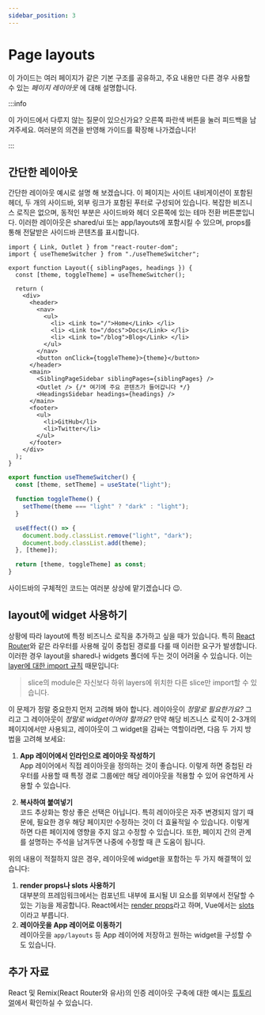 ```yaml
---
sidebar_position: 3
---
```


# Page layouts

이 가이드는 여러 페이지가 같은 기본 구조를 공유하고, 주요 내용만 다른 경우 사용할 수 있는 _페이지 레이아웃_ 에 대해 설명합니다.

:::info

이 가이드에서 다루지 않는 질문이 있으신가요? 오른쪽 파란색 버튼을 눌러 피드백을 남겨주세요. 여러분의 의견을 반영해 가이드를 확장해 나가겠습니다!

:::

## 간단한 레이아웃

간단한 레이아웃 예시로 설명 해 보겠습니다. 이 페이지는 사이트 내비게이션이 포함된 헤더, 두 개의 사이드바, 외부 링크가 포함된 푸터로 구성되어 있습니다. 복잡한 비즈니스 로직은 없으며, 동적인 부분은 사이드바와 헤더 오른쪽에 있는 테마 전환 버튼뿐입니다. 이러한 레이아웃은 shared/ui 또는 app/layouts에 포함시킬 수 있으며, props를 통해 전달받은 사이드바 콘텐츠를 표시합니다.

```tsx title="shared/ui/layout/Layout.tsx"
import { Link, Outlet } from "react-router-dom";
import { useThemeSwitcher } from "./useThemeSwitcher";

export function Layout({ siblingPages, headings }) {
  const [theme, toggleTheme] = useThemeSwitcher();

  return (
    <div>
      <header>
        <nav>
          <ul>
            <li> <Link to="/">Home</Link> </li>
            <li> <Link to="/docs">Docs</Link> </li>
            <li> <Link to="/blog">Blog</Link> </li>
          </ul>
        </nav>
        <button onClick={toggleTheme}>{theme}</button>
      </header>
      <main>
        <SiblingPageSidebar siblingPages={siblingPages} />
        <Outlet /> {/* 여기에 주요 콘텐츠가 들어갑니다 */}
        <HeadingsSidebar headings={headings} />
      </main>
      <footer>
        <ul>
          <li>GitHub</li>
          <li>Twitter</li>
        </ul>
      </footer>
    </div>
  );
}
```

```ts title="shared/ui/layout/useThemeSwitcher.ts"
export function useThemeSwitcher() {
  const [theme, setTheme] = useState("light");

  function toggleTheme() {
    setTheme(theme === "light" ? "dark" : "light");
  }

  useEffect(() => {
    document.body.classList.remove("light", "dark");
    document.body.classList.add(theme);
  }, [theme]);

  return [theme, toggleTheme] as const;
}
```

사이드바의 구체적인 코드는 여러분 상상에 맡기겠습니다 😉.

## layout에 widget 사용하기

상황에 따라 layout에 특정 비즈니스 로직을 추가하고 싶을 때가 있습니다. 특히 [React Router][ext-react-router]와 같은 라우터를 사용해 깊이 중첩된 경로를 다룰 때 이러한 요구가 발생합니다. 이러한 경우 layout을 shared나 widgets 폴더에 두는 것이 어려울 수 있습니다. 이는 [layer에 대한 import 규칙][import-rule-on-layers] 때문입니다:

> slice의 module은 자신보다 하위 layers에 위치한 다른 slice만 import할 수 있습니다.

이 문제가 정말 중요한지 먼저 고려해 봐야 합니다. 레이아웃이 _정말로 필요한가요?_ 그리고 그 레이아웃이 _정말로 widget이어야 할까요?_ 만약 해당 비즈니스 로직이 2-3개의 페이지에서만 사용되고, 레이아웃이 그 widget을 감싸는 역할이라면, 다음 두 가지 방법을 고려해 보세요:

1. **App 레이어에서 인라인으로 레이아웃 작성하기**  
   App 레이어에서 직접 레이아웃을 정의하는 것이 좋습니다. 이렇게 하면 중첩된 라우터를 사용할 때 특정 경로 그룹에만 해당 레이아웃을 적용할 수 있어 유연하게 사용할 수 있습니다.

2. **복사하여 붙여넣기**  
   코드 추상화는 항상 좋은 선택은 아닙니다. 특히 레이아웃은 자주 변경되지 않기 때문에, 필요한 경우 해당 페이지만 수정하는 것이 더 효율적일 수 있습니다. 이렇게 하면 다른 페이지에 영향을 주지 않고 수정할 수 있습니다. 또한, 페이지 간의 관계를 설명하는 주석을 남겨두면 나중에 수정할 때 큰 도움이 됩니다.

위의 내용이 적절하지 않은 경우, 레이아웃에  widget을 포함하는 두 가지 해결책이 있습니다:

1. **render props나 slots 사용하기**  
   대부분의 프레임워크에서는 컴포넌트 내부에 표시될 UI 요소를 외부에서 전달할 수 있는 기능을 제공합니다. React에서는 [render props][ext-render-props]라고 하며, Vue에서는 [slots][ext-vue-slots]이라고 부릅니다.
2. **레이아웃을 App 레이어로 이동하기**  
   레이아웃을 `app/layouts` 등 App 레이어에 저장하고 원하는 widget을 구성할 수도 있습니다.

## 추가 자료

React 및 Remix(React Router와 유사)의 인증 레이아웃 구축에 대한 예시는 [튜토리얼][tutorial]에서 확인하실 수 있습니다.


[tutorial]: /docs/get-started/tutorial
[import-rule-on-layers]: /docs/reference/layers#import-rule-on-layers
[ext-react-router]: https://reactrouter.com/
[ext-render-props]: https://www.patterns.dev/react/render-props-pattern/
[ext-vue-slots]: https://vuejs.org/guide/components/slots

